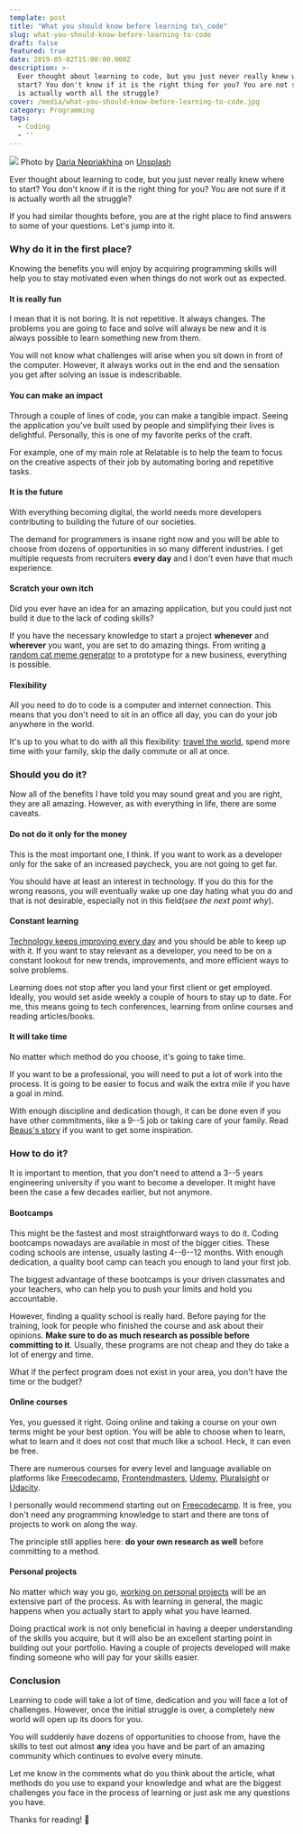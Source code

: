 ```yaml
---
template: post
title: "What you should know before learning to\_code"
slug: what-you-should-know-before-learning-to-code
draft: false
featured: true
date: 2019-05-02T15:00:00.000Z
description: >-
  Ever thought about learning to code, but you just never really knew where to
  start? You don't know if it is the right thing for you? You are not sure if it
  is actually worth all the struggle?
cover: /media/what-you-should-know-before-learning-to-code.jpg
category: Programming
tags:
  - Coding
  - ''
---
```

![](/media/what-you-should-know-before-learning-to-code-cover.jpg)
Photo by [Daria Nepriakhina](https://unsplash.com/photos/i5iIhHSAtp4?utm_source=unsplash&utm_medium=referral&utm_content=creditCopyText) on [Unsplash](https://unsplash.com/search/photos/person-using-macbook?utm_source=unsplash&utm_medium=referral&utm_content=creditCopyText)

Ever thought about learning to code, but you just never really knew where to start? You don't know if it is the right thing for you? You are not sure if it is actually worth all the struggle?

If you had similar thoughts before, you are at the right place to find answers to some of your questions. Let's jump into it.

### Why do it in the first place?

Knowing the benefits you will enjoy by acquiring programming skills will help you to stay motivated even when things do not work out as expected.

#### It is really fun

I mean that it is not boring. It is not repetitive. It always changes. The problems you are going to face and solve will always be new and it is always possible to learn something new from them.

You will not know what challenges will arise when you sit down in front of the computer. However, it always works out in the end and the sensation you get after solving an issue is indescribable.

#### You can make an impact

Through a couple of lines of code, you can make a tangible impact. Seeing the application you've built used by people and simplifying their lives is delightful. Personally, this is one of my favorite perks of the craft.

For example, one of my main role at Relatable is to help the team to focus on the creative aspects of their job by automating boring and repetitive tasks.

#### It is the future

With everything becoming digital, the world needs more developers contributing to building the future of our societies.

The demand for programmers is insane right now and you will be able to choose from dozens of opportunities in so many different industries. I get multiple requests from recruiters **every day** and I don't even have that much experience.

#### Scratch your own itch

Did you ever have an idea for an amazing application, but you could just not build it due to the lack of coding skills?

If you have the necessary knowledge to start a project **whenever** and **wherever** you want, you are set to do amazing things. From writing [a random cat meme generator](https://imgflip.com/memegenerator/51389299/Random-Cat) to a prototype for a new business, everything is possible.

#### Flexibility

All you need to do to code is a computer and internet connection. This means that you don't need to sit in an office all day, you can do your job anywhere in the world.

It's up to you what to do with all this flexibility: [travel the world](https://remoteyear.com/), spend more time with your family, skip the daily commute or all at once.

### Should you do it?

Now all of the benefits I have told you may sound great and you are right, they are all amazing. However, as with everything in life, there are some caveats.

#### Do not do it only for the money

This is the most important one, I think. If you want to work as a developer only for the sake of an increased paycheck, you are not going to get far.

You should have at least an interest in technology. If you do this for the wrong reasons, you will eventually wake up one day hating what you do and that is not desirable, especially not in this field(*see the next point why*).

#### Constant learning

[Technology keeps improving every day](https://hackernoon.com/how-it-feels-to-learn-javascript-in-2016-d3a717dd577f) and you should be able to keep up with it. If you want to stay relevant as a developer, you need to be on a constant lookout for new trends, improvements, and more efficient ways to solve problems.

Learning does not stop after you land your first client or get employed. Ideally, you would set aside weekly a couple of hours to stay up to date. For me, this means going to tech conferences, learning from online courses and reading articles/books.

#### It will take time

No matter which method do you choose, it's going to take time.

If you want to be a professional, you will need to put a lot of work into the process. It is going to be easier to focus and walk the extra mile if you have a goal in mind.

With enough discipline and dedication though, it can be done even if you have other commitments, like a 9--5 job or taking care of your family. Read [Beaus's story](https://medium.freecodecamp.org/how-i-got-a-second-degree-and-earned-5-developer-certifications-in-just-one-year-while-working-and-2b902ee291ab) if you want to get some inspiration.

### How to do it?

It is important to mention, that you don't need to attend a 3--5 years engineering university if you want to become a developer. It might have been the case a few decades earlier, but not anymore.

#### Bootcamps

This might be the fastest and most straightforward ways to do it. Coding bootcamps nowadays are available in most of the bigger cities. These coding schools are intense, usually lasting 4--6--12 months. With enough dedication, a quality boot camp can teach you enough to land your first job.

The biggest advantage of these bootcamps is your driven classmates and your teachers, who can help you to push your limits and hold you accountable.

However, finding a quality school is really hard. Before paying for the training, look for people who finished the course and ask about their opinions. **Make sure to do as much research as possible before committing to it**. Usually, these programs are not cheap and they do take a lot of energy and time.

What if the perfect program does not exist in your area, you don't have the time or the budget?

#### Online courses

Yes, you guessed it right. Going online and taking a course on your own terms might be your best option. You will be able to choose when to learn, what to learn and it does not cost that much like a school. Heck, it can even be free.

There are numerous courses for every level and language available on platforms like [Freecodecamp](https://www.freecodecamp.org/), [Frontendmasters](http://frontendmasters.com), [Udemy](https://www.udemy.com/the-complete-web-development-bootcamp/), [Pluralsight](https://www.pluralsight.com/) or [Udacity](https://eu.udacity.com/).

I personally would recommend starting out on [Freecodecamp](https://www.freecodecamp.org/). It is free, you don't need any programming knowledge to start and there are tons of projects to work on along the way.

The principle still applies here: **do your own research as well** before committing to a method.

#### Personal projects

No matter which way you go, [working on personal projects](https://flaviocopes.com/sample-app-ideas/) will be an extensive part of the process. As with learning in general, the magic happens when you actually start to apply what you have learned.

Doing practical work is not only beneficial in having a deeper understanding of the skills you acquire, but it will also be an excellent starting point in building out your portfolio. Having a couple of projects developed will make finding someone who will pay for your skills easier.

### Conclusion

Learning to code will take a lot of time, dedication and you will face a lot of challenges. However, once the initial struggle is over, a completely new world will open up its doors for you.

You will suddenly have dozens of opportunities to choose from, have the skills to test out almost **any** idea you have and be part of an amazing community which continues to evolve every minute.

Let me know in the comments what do you think about the article, what methods do you use to expand your knowledge and what are the biggest challenges you face in the process of learning or just ask me any questions you have.

Thanks for reading! 🙏
